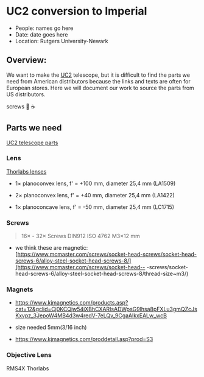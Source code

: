 # UC2 conversion to Imperial
* People: names go here
* Date: date goes here
* Location: Rutgers University-Newark

## Overview:
We want to make the [UC2](https://github.com/openUC2/UC2-GIT) telescope, but it is difficult to find the parts we need from American distributors because the links and texts are often for European stores. Here we will document our work to source the parts from US distributors.

screws
:pizza:
:coffee:


## Parts we need
[UC2 telescope parts](https://github.com/openUC2/UC2-GIT/tree/master/APPLICATIONS/APP_SIMPLE-Telescope)


### Lens
[Thorlabs lenses](https://www.thorlabs.com/newgrouppage9.cfm?objectgroup_id=112)

- 1× planoconvex lens, f' = +100 mm, diameter 25,4 mm (LA1509)

- 2× planoconvex lens, f' = +40 mm, diameter 25,4 mm  (LA1422)

- 1× planoconcave lens, f' = -50 mm, diameter 25,4 mm (LC1715)

### Screws 
> 16× - 32× Screws DIN912 ISO 4762 M3×12 mm

- we think these are magnetic:
[https://www.mcmaster.com/screws/socket-head-screws/socket-head-screws-6/alloy-steel-socket-head-screws-8/](https://www.mcmaster.com/screws/socket-head-- -screws/socket-head-screws-6/alloy-steel-socket-head-screws-8/thread-size~m3/)

### Magnets
- https://www.kjmagnetics.com/products.asp?cat=12&gclid=Cj0KCQjw54iXBhCXARIsADWpsG9lhsa8pFXLu3gmQZcJsKxvpz_3JepoW4MB4d3w4redV-7eLQv_9CgaAlkxEALw_wcB

- size needed 5mm(3/16 inch)

- https://www.kjmagnetics.com/proddetail.asp?prod=S3

### Objective Lens
RMS4X Thorlabs
